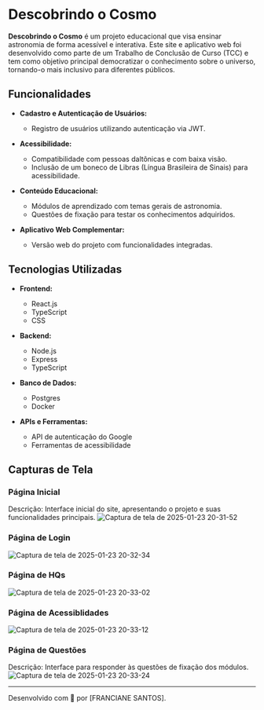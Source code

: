 # Descobrindo o Cosmo

**Descobrindo o Cosmo** é um projeto educacional que visa ensinar astronomia de forma acessível e interativa. Este site e aplicativo web foi desenvolvido como parte de um Trabalho de Conclusão de Curso (TCC) e tem como objetivo principal democratizar o conhecimento sobre o universo, tornando-o mais inclusivo para diferentes públicos.

## Funcionalidades

- **Cadastro e Autenticação de Usuários:**

  - Registro de usuários utilizando autenticação via JWT.

- **Acessibilidade:**

  - Compatibilidade com pessoas daltônicas e com baixa visão.
  - Inclusão de um boneco de Libras (Língua Brasileira de Sinais) para acessibilidade.

- **Conteúdo Educacional:**

  - Módulos de aprendizado com temas gerais de astronomia.
  - Questões de fixação para testar os conhecimentos adquiridos.

- **Aplicativo Web Complementar:**

  - Versão web do projeto com funcionalidades integradas.

## Tecnologias Utilizadas

- **Frontend:**

  - React.js
  - TypeScript
  - CSS

- **Backend:**

  - Node.js
  - Express
  - TypeScript

- **Banco de Dados:**

  - Postgres
  - Docker

- **APIs e Ferramentas:**

  - API de autenticação do Google
  - Ferramentas de acessibilidade

## Capturas de Tela

### Página Inicial

Descrição: Interface inicial do site, apresentando o projeto e suas funcionalidades principais.
![Captura de tela de 2025-01-23 20-31-52](https://github.com/user-attachments/assets/1fbef1c0-4205-46d5-9efc-bf07ca2cdba9)

### Página de Login

![Captura de tela de 2025-01-23 20-32-34](https://github.com/user-attachments/assets/806b3964-315a-4330-a12d-186dc3d628fc)

### Página de HQs

![Captura de tela de 2025-01-23 20-33-02](https://github.com/user-attachments/assets/e8d19d11-e07d-4fc1-945a-235c246b6cfe)

### Página de Acessiblidades
![Captura de tela de 2025-01-23 20-33-12](https://github.com/user-attachments/assets/d947bcc2-e478-41b4-8e0b-93e5c1941d12)

### Página de Questões

Descrição: Interface para responder às questões de fixação dos módulos.
![Captura de tela de 2025-01-23 20-33-24](https://github.com/user-attachments/assets/e798e05d-248c-4bef-9947-5d0f5681d529)






---

Desenvolvido com 🌌 por [FRANCIANE SANTOS].

